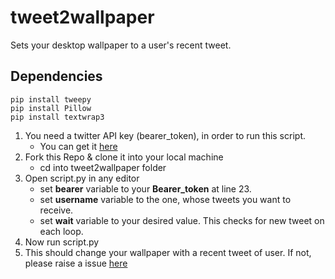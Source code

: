 # tweet2wallpaper
Sets your desktop wallpaper to a user's recent tweet.

## Dependencies
```
pip install tweepy
pip install Pillow
pip install textwrap3
```
1. You need a twitter API key (bearer_token), in order to run this script.
   - You can get it [here](https://developer.twitter.com/)
2. Fork this Repo & clone it into your local machine
   - cd into tweet2wallpaper folder
3. Open script.py in any editor
   - set **bearer** variable to your **Bearer_token** at line 23.
   - set **username** variable to the one, whose tweets you want to receive.
   - set **wait** variable to your desired value. This checks for new tweet on each loop.
4. Now run script.py
5. This should change your wallpaper with a recent tweet of user. If not, please raise a issue [here](https://github.com/nikhilreddydev/tweet2wallpaper/issues)

